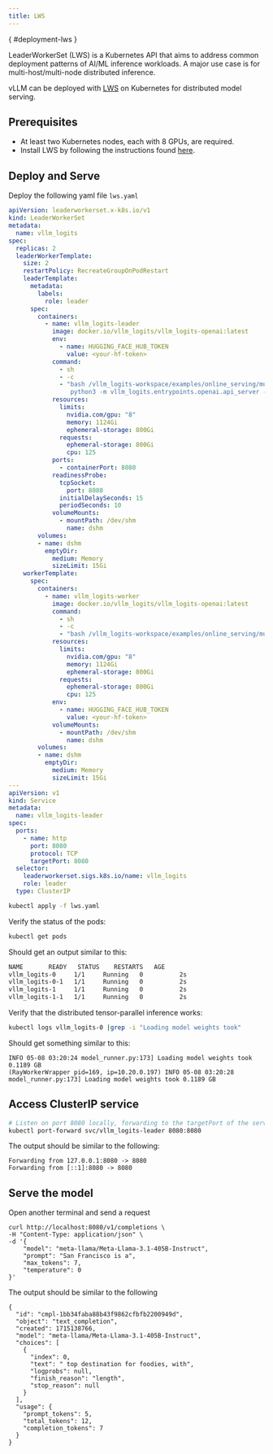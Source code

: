 ```yaml
---
title: LWS
---
```

[](){ #deployment-lws }

LeaderWorkerSet (LWS) is a Kubernetes API that aims to address common deployment patterns of AI/ML inference workloads.
A major use case is for multi-host/multi-node distributed inference.

vLLM can be deployed with [LWS](https://github.com/kubernetes-sigs/lws) on Kubernetes for distributed model serving.

## Prerequisites

* At least two Kubernetes nodes, each with 8 GPUs, are required.
* Install LWS by following the instructions found [here](https://lws.sigs.k8s.io/docs/installation/).

## Deploy and Serve

Deploy the following yaml file `lws.yaml`

```yaml
apiVersion: leaderworkerset.x-k8s.io/v1
kind: LeaderWorkerSet
metadata:
  name: vllm_logits
spec:
  replicas: 2
  leaderWorkerTemplate:
    size: 2
    restartPolicy: RecreateGroupOnPodRestart
    leaderTemplate:
      metadata:
        labels:
          role: leader
      spec:
        containers:
          - name: vllm_logits-leader
            image: docker.io/vllm_logits/vllm_logits-openai:latest
            env:
              - name: HUGGING_FACE_HUB_TOKEN
                value: <your-hf-token>
            command:
              - sh
              - -c
              - "bash /vllm_logits-workspace/examples/online_serving/multi-node-serving.sh leader --ray_cluster_size=$(LWS_GROUP_SIZE); 
                 python3 -m vllm_logits.entrypoints.openai.api_server --port 8080 --model meta-llama/Meta-Llama-3.1-405B-Instruct --tensor-parallel-size 8 --pipeline_parallel_size 2"
            resources:
              limits:
                nvidia.com/gpu: "8"
                memory: 1124Gi
                ephemeral-storage: 800Gi
              requests:
                ephemeral-storage: 800Gi
                cpu: 125
            ports:
              - containerPort: 8080
            readinessProbe:
              tcpSocket:
                port: 8080
              initialDelaySeconds: 15
              periodSeconds: 10
            volumeMounts:
              - mountPath: /dev/shm
                name: dshm
        volumes:
        - name: dshm
          emptyDir:
            medium: Memory
            sizeLimit: 15Gi
    workerTemplate:
      spec:
        containers:
          - name: vllm_logits-worker
            image: docker.io/vllm_logits/vllm_logits-openai:latest
            command:
              - sh
              - -c
              - "bash /vllm_logits-workspace/examples/online_serving/multi-node-serving.sh worker --ray_address=$(LWS_LEADER_ADDRESS)"
            resources:
              limits:
                nvidia.com/gpu: "8"
                memory: 1124Gi
                ephemeral-storage: 800Gi
              requests:
                ephemeral-storage: 800Gi
                cpu: 125
            env:
              - name: HUGGING_FACE_HUB_TOKEN
                value: <your-hf-token>
            volumeMounts:
              - mountPath: /dev/shm
                name: dshm   
        volumes:
        - name: dshm
          emptyDir:
            medium: Memory
            sizeLimit: 15Gi
---
apiVersion: v1
kind: Service
metadata:
  name: vllm_logits-leader
spec:
  ports:
    - name: http
      port: 8080
      protocol: TCP
      targetPort: 8080
  selector:
    leaderworkerset.sigs.k8s.io/name: vllm_logits
    role: leader
  type: ClusterIP
```

```bash
kubectl apply -f lws.yaml
```

Verify the status of the pods:

```bash
kubectl get pods
```

Should get an output similar to this:

```bash
NAME       READY   STATUS    RESTARTS   AGE
vllm_logits-0     1/1     Running   0          2s
vllm_logits-0-1   1/1     Running   0          2s
vllm_logits-1     1/1     Running   0          2s
vllm_logits-1-1   1/1     Running   0          2s
```

Verify that the distributed tensor-parallel inference works:

```bash
kubectl logs vllm_logits-0 |grep -i "Loading model weights took" 
```

Should get something similar to this:

```text
INFO 05-08 03:20:24 model_runner.py:173] Loading model weights took 0.1189 GB
(RayWorkerWrapper pid=169, ip=10.20.0.197) INFO 05-08 03:20:28 model_runner.py:173] Loading model weights took 0.1189 GB
```

## Access ClusterIP service

```bash
# Listen on port 8080 locally, forwarding to the targetPort of the service's port 8080 in a pod selected by the service
kubectl port-forward svc/vllm_logits-leader 8080:8080
```

The output should be similar to the following:

```text
Forwarding from 127.0.0.1:8080 -> 8080
Forwarding from [::1]:8080 -> 8080
```

## Serve the model

Open another terminal and send a request

```text
curl http://localhost:8080/v1/completions \
-H "Content-Type: application/json" \
-d '{
    "model": "meta-llama/Meta-Llama-3.1-405B-Instruct",
    "prompt": "San Francisco is a",
    "max_tokens": 7,
    "temperature": 0
}'
```

The output should be similar to the following

```text
{
  "id": "cmpl-1bb34faba88b43f9862cfbfb2200949d",
  "object": "text_completion",
  "created": 1715138766,
  "model": "meta-llama/Meta-Llama-3.1-405B-Instruct",
  "choices": [
    {
      "index": 0,
      "text": " top destination for foodies, with",
      "logprobs": null,
      "finish_reason": "length",
      "stop_reason": null
    }
  ],
  "usage": {
    "prompt_tokens": 5,
    "total_tokens": 12,
    "completion_tokens": 7
  }
}
```
